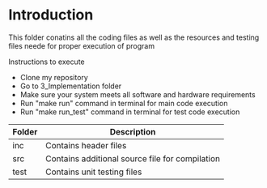 # Introduction
This folder conatins all the coding files as well as the resources and testing files neede for proper execution of program

Instructions to execute
- Clone my repository
- Go to 3_Implementation folder
- Make sure your system meets all software and hardware requirements
- Run "make run" command in terminal for main code execution
- Run "make run_test" command in terminal for test code execution


|Folder|	Description|
|-----| --------------|
|inc|	Contains header files|
|src|	Contains additional source file for compilation|
|test|	Contains unit testing files|

